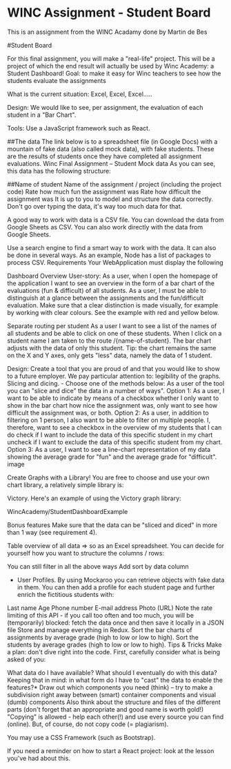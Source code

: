 # WINC Assignment - Student Board

This is an assignment from the WINC Acadamy done by Martin de Bes

#Student Board

For this final assignment, you will make a "real-life" project. This will be a project of which the end result will actually be used by Winc Academy: a Student Dashboard!
Goal: to make it easy for Winc teachers to see how the students evaluate the assignments

What is the current situation: Excel, Excel, Excel.....

Design: We would like to see, per assignment, the evaluation of each student in a "Bar Chart".

Tools: Use a JavaScript framework such as React.

##The data
The link below is to a spreadsheet file (in Google Docs) with a mountain of fake data (also called mock data), with fake students. These are the results of students once they have completed all assignment evaluations.
Winc Final Assignment – ​​Student Mock data
As you can see, this data has the following structure:

##Name of student
Name of the assignment / project (including the project code)
Rate how much fun the assignment was
Rate how difficult the assignment was
It is up to you to model and structure the data correctly. Don't go over typing the data, it's way too much data for that.

A good way to work with data is a CSV file. You can download the data from Google Sheets as CSV. You can also work directly with the data from Google Sheets.

Use a search engine to find a smart way to work with the data. It can also be done in several ways. As an example, Node has a list of packages to process CSV.
Requirements
Your WebApplication must display the following

Dashboard Overview User-story: As a user, when I open the homepage of the application I want to see an overview in the form of a bar chart of the evaluations (fun & difficult) of all students.
As a user, I must be able to distinguish at a glance between the assignments and the fun/difficult evaluation. Make sure that a clear distinction is made visually, for example by working with clear colours. See the example with red and yellow below.



Separate routing per student As a user I want to see a list of the names of all students and be able to click on one of these students. When I click on a student name I am taken to the route /{name-of-student}. The bar chart adjusts with the data of only this student.
Tip: the chart remains the same on the X and Y axes, only gets "less" data, namely the data of 1 student.

Design: Create a tool that you are proud of and that you would like to show to a future employer. We pay particular attention to: legibility of the graphs.
Slicing and dicing. - Choose one of the methods below: As a user of the tool you can "slice and dice" the data in a number of ways".
Option 1: As a user, I want to be able to indicate by means of a checkbox whether I only want to show in the bar chart how nice the assignment was, only want to see how difficult the assignment was, or both.
Option 2: As a user, in addition to filtering on 1 person, I also want to be able to filter on multiple people. I, therefore, want to see a checkbox in the overview of my students that I can do
check if I want to include the data of this specific student in my chart
uncheck if I want to exclude the data of this specific student from my chart.
Option 3: As a user, I want to see a line-chart representation of my data showing the average grade for "fun" and the average grade for "difficult".
image

Create Graphs with a Library!
You are free to choose and use your own chart library, a relatively simple library is:

Victory. Here's an example of using the Victory graph library:

WincAcademy/StudentDashboardExample

Bonus features
Make sure that the data can be "sliced and diced" in more than 1 way (see requirement 4).

Table overview of all data ⇒ so as an Excel spreadsheet. You can decide for yourself how you want to structure the columns / rows:

You can still filter in all the above ways
Add sort by data column
- User Profiles. By using Mockaroo you can retrieve objects with fake data in them. You can then add a profile for each student page and further enrich the fictitious students with:

Last name
Age
Phone number
E-mail address
Photo (URL)
Note the rate limiting of this API - if you call too often and too much, you will be (temporarily) blocked: fetch the data once and then save it locally in a JSON file
Store and manage everything in Redux.
Sort the bar charts of assignments by average grade (high to low or low to high).
Sort the students by average grades (high to low or low to high).
Tips & Tricks
Make a plan: don't dive right into the code. First, carefully consider what is being asked of you:

What data do I have available?
What should I eventually do with this data?
Keeping that in mind: in what form do I have to "cast" the data to enable the features?*
Draw out which components you need (think) – try to make a subdivision right away between (smart) container components and visual (dumb) components
Also think about the structure and files of the different parts (don't forget that an appropriate and good name is worth gold!)
"Copying" is allowed - help each other(!) and use every source you can find (online). But, of course, do not copy code (= plagiarism).

You may use a CSS Framework (such as Bootstrap).

If you need a reminder on how to start a React project: look at the lesson you've had about this.